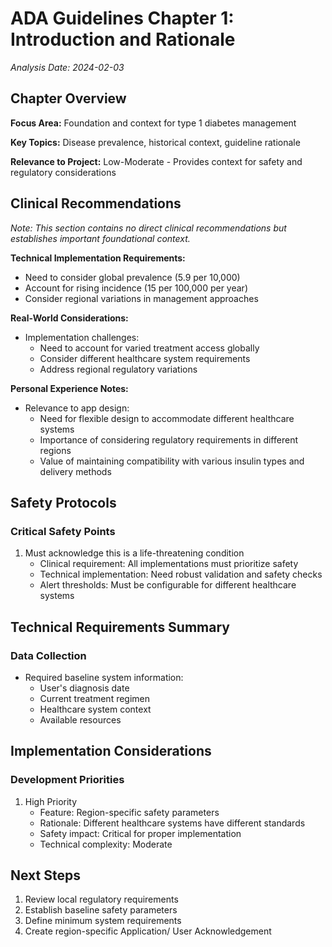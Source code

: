 # ADA Guidelines Chapter 1: Introduction and Rationale
*Analysis Date: 2024-02-03*

## Chapter Overview
**Focus Area:** Foundation and context for type 1 diabetes management

**Key Topics:** Disease prevalence, historical context, guideline rationale

**Relevance to Project:** Low-Moderate - Provides context for safety and regulatory considerations

## Clinical Recommendations
*Note: This section contains no direct clinical recommendations but establishes important foundational context.*

**Technical Implementation Requirements:**
- Need to consider global prevalence (5.9 per 10,000)
- Account for rising incidence (15 per 100,000 per year)
- Consider regional variations in management approaches

**Real-World Considerations:**
- Implementation challenges:
  - Need to account for varied treatment access globally
  - Consider different healthcare system requirements
  - Address regional regulatory variations

**Personal Experience Notes:**
- Relevance to app design:
  - Need for flexible design to accommodate different healthcare systems
  - Importance of considering regulatory requirements in different regions
  - Value of maintaining compatibility with various insulin types and delivery methods

## Safety Protocols
### Critical Safety Points
1. Must acknowledge this is a life-threatening condition
   - Clinical requirement: All implementations must prioritize safety
   - Technical implementation: Need robust validation and safety checks
   - Alert thresholds: Must be configurable for different healthcare systems

## Technical Requirements Summary
### Data Collection
- Required baseline system information:
  - User's diagnosis date
  - Current treatment regimen
  - Healthcare system context
  - Available resources

## Implementation Considerations
### Development Priorities
1. High Priority
   - Feature: Region-specific safety parameters
   - Rationale: Different healthcare systems have different standards
   - Safety impact: Critical for proper implementation
   - Technical complexity: Moderate

## Next Steps
1. Review local regulatory requirements
2. Establish baseline safety parameters
3. Define minimum system requirements
4. Create region-specific Application/ User Acknowledgement